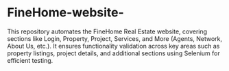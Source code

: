 # FineHome-website-
This repository automates the FineHome Real Estate website, covering sections like Login, Property, Project, Services, and More (Agents, Network, About Us, etc.). It ensures functionality validation across key areas such as property listings, project details, and additional sections using Selenium for efficient testing.
